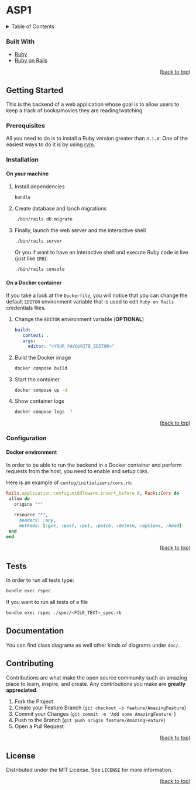 # ASP1

<a name="readme-top"></a>
<details>
  <summary>Table of Contents</summary>
  <ol>
    <li>
        <a href="#built-with">Built With</a>
    </li>
    <li>
      <a href="#getting-started">Getting Started</a>
      <ul>
        <li><a href="#prerequisites">Prerequisites</a></li>
        <li><a href="#configuration">Configuration</a></li>
        <li><a href="#installation">Installation</a></li>
      </ul>
    </li>
    <li><a href="#tests">Tests</a></li>
    <li><a href="#documentation">Documentation</a></li>
    <li><a href="#license">License</a></li>
  </ol>
</details>

### Built With

* [Ruby][ruby-url]
* [Ruby on Rails][rails-url]

<p align="right">(<a href="#readme-top">back to top</a>)</p>

<!-- GETTING STARTED -->
## Getting Started

This is the backend of a web application whose goal is to allow users to keep a track of books/movies they are reading/watching.

### Prerequisites

All you need to do is to install a Ruby version greater than `3.1.0`. One of the easiest ways to do it is by using [rvm](https://rvm.io/).

### Installation

#### On your machine

1. Install dependencies

   ```sh
   bundle
   ```

2. Create database and lanch migrations

   ```sh
   ./bin/rails db:migrate
   ```

3. Finally, launch the web server and the interactive shell

   ```sh
   ./bin/rails server
   ```

   Or you if want to have an interactive shell and execute Ruby code in live (just like `IRB`):

   ```sh
   ./bin/rails console
   ```

#### On a Docker container

If you take a look at the `Dockerfile`, you will notice that you can change the default `EDITOR` environment variable that is used to edit `Ruby on Rails` credentials files.

1. Change the `EDITOR` environment variable (**OPTIONAL**)

   ```yml
   build:
      context: .
      args:
        editor: "<YOUR_FAVOURITE_EDITOR>"
   ```

2. Build the Docker image

   ```sh
   docker compose build
   ```

3. Start the container

   ```sh
   docker compose up -d
   ```

4. Show container logs

   ```sh
   docker compose logs -f
   ```

<p align="right">(<a href="#readme-top">back to top</a>)</p>

### Configuration

#### Docker environment

In order to be able to run the backend in a Docker container and perform requests from the host, you need to enable and setup `CORS`.

Here is an example of `config/initializers/cors.rb`:

```ruby
Rails.application.config.middleware.insert_before 0, Rack::Cors do
 allow do
   origins "*"

   resource "*",
     headers: :any,
     methods: [:get, :post, :put, :patch, :delete, :options, :head]
 end
end
```

<p align="right">(<a href="#readme-top">back to top</a>)</p>

## Tests

In order to run all tests type:

```sh
bundle exec rspec
```

If you want to run all tests of a file

```sh
bundle exec rspec ./spec/<FILE_TEXT>_spec.rb
```

## Documentation

You can find class diagrams as well other kinds of diagrams under `doc/`.

## Contributing

Contributions are what make the open source community such an amazing place to learn, inspire, and create. Any contributions you make are **greatly appreciated**.

1. Fork the Project
2. Create your Feature Branch (`git checkout -b feature/AmazingFeature`)
3. Commit your Changes (`git commit -m 'Add some AmazingFeature'`)
4. Push to the Branch (`git push origin feature/AmazingFeature`)
5. Open a Pull Request

<p align="right">(<a href="#readme-top">back to top</a>)</p>

<!-- LICENSE -->
## License

Distributed under the MIT License. See `LICENSE` for more information.

<p align="right">(<a href="#readme-top">back to top</a>)</p>

<!-- MARKDOWN LINKS & IMAGES -->
<!-- https://www.markdownguide.org/basic-syntax/#reference-style-links -->
[ruby-url]: https://www.ruby-lang.org
[rails-url]: https://rubyonrails.org
